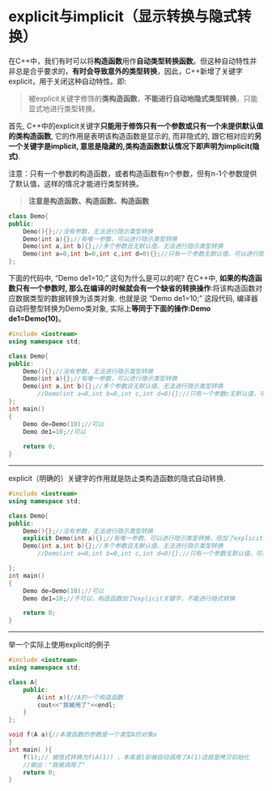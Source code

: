 # explicit与implicit（显示转换与隐式转换）

在C++中，我们有时可以将**构造函数**用作**自动类型转换函数**。但这种自动特性并非总是合乎要求的，**有时会导致意外的类型转换**，因此，C++新增了关键字explicit，用于关闭这种自动特性。即:

> 被explicit关键字修饰的**类构造函数**，**不能进行自动地隐式类型转换**，只能显式地进行类型转换。

首先, C++中的explicit关键字**只能用于修饰只有一个参数或只有一个未提供默认值的类构造函数**, 它的作用是表明该构造函数是显示的, 而非隐式的, 跟它相对应的**另一个关键字是implicit, 意思是隐藏的,类构造函数默认情况下即声明为implicit(隐式)**.

注意：只有一个参数的构造函数，或者构造函数有n个参数，但有n-1个参数提供了默认值，这样的情况才能进行类型转换。

>  **注意是构造函数、构造函数、构造函数**

```cpp
class Demo{
public:
    Demo(){};//没有参数，无法进行隐示类型转换
    Demo(int a){};//有唯一参数，可以进行隐示类型转换
    Demo(int a,int b){};//多个参数且无默认值，无法进行隐示类型转换
    Demo(int a=0,int b=0,int c,int d=0){};//只有一个参数无默认值，可以进行隐示类型转换   
};
```

下面的代码中, “Demo de1=10;” 这句为什么是可以的呢? 在C++中, **如果的构造函数只有一个参数时, 那么在编译的时候就会有一个缺省的转换操作**:将该构造函数对应数据类型的数据转换为该类对象. 也就是说 “Demo de1=10;” 这段代码, 编译器自动将整型转换为Demo类对象, 实际上**等同于下面的操作:Demo de1=Demo(10)**。


```cpp
#include <iostream>
using namespace std;

class Demo{
public:
    Demo(){};//没有参数，无法进行隐示类型转换
    Demo(int a){};//有唯一参数，可以进行隐示类型转换
    Demo(int a,int b){};//多个参数且无默认值，无法进行隐示类型转换
		//Demo(int a=0,int b=0,int c,int d=0){};//只有一个参数c无默认值，可以进行隐示类型转换
};
int main()
{
    Demo de=Demo(10);//可以
    Demo de1=10;//可以
    
    return 0;
}

```

---

explicit（明确的）关键字的作用就是防止类构造函数的隐式自动转换.

```cpp
#include <iostream>
using namespace std;

class Demo{
public:
    Demo(){};//没有参数，无法进行隐示类型转换
    explicit Demo(int a){};//有唯一参数，可以进行隐示类型转换，但加了explicit关键字
    Demo(int a,int b){};//多个参数且无默认值，无法进行隐示类型转换
		//Demo(int a=0,int b=0,int c,int d=0){};//只有一个参数无默认值，可以进行隐示类型转换

};
int main()
{
    Demo de=Demo(10);//可以
    Demo de1=10;//不可以，构造函数加了explicit关键字，不能进行隐式转换

    return 0;
}

```

---

举一个实际上使用explicit的例子

```cpp
#include <iostream>
using namespace std;

class A{
	public:
		A(int x){//A的一个构造函数
		cout<<"我被用了"<<endl;
	}
};

void f(A a){//本意函数的参数是一个类型A的对象a
}
int main( ){
	f(1);// 被隐式转换为f(A(1)) ，本来是1却被自动调用了A(1)这就是拷贝初始化
	//输出："我被调用了"
	return 0;
}
```

